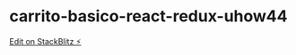 # carrito-basico-react-redux-uhow44

[Edit on StackBlitz ⚡️](https://stackblitz.com/edit/carrito-basico-react-redux-uhow44)